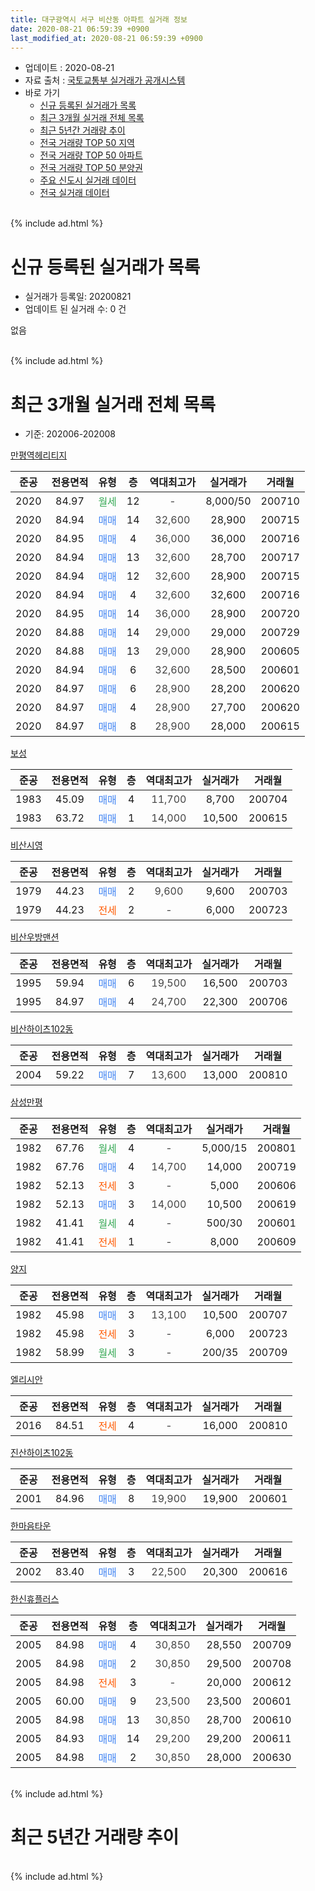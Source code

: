 ```yaml
---
title: 대구광역시 서구 비산동 아파트 실거래 정보
date: 2020-08-21 06:59:39 +0900
last_modified_at: 2020-08-21 06:59:39 +0900
---
```


* 업데이트 : 2020-08-21
* 자료 출처 : [국토교통부 실거래가 공개시스템](http://rt.molit.go.kr)
* 바로 가기
    * [신규 등록된 실거래가 목록](#신규-등록된-실거래가-목록)
    * [최근 3개월 실거래 전체 목록](#최근-3개월-실거래-전체-목록)
    * [최근 5년간 거래량 추이](#최근-5년간-거래량-추이)
    * [전국 거래량 TOP 50 지역](https://inasie.github.io/apt-trade-info/최근-3개월-전국에서-가장-거래가-많이-발생한-지역)
    * [전국 거래량 TOP 50 아파트](https://inasie.github.io/apt-trade-info/최근-3개월-전국에서-가장-거래가-많이-발생한-아파트)
    * [전국 거래량 TOP 50 분양권](https://inasie.github.io/apt-trade-info/최근-3개월-전국에서-가장-거래가-많이-발생한-분양권)
    * [주요 신도시 실거래 데이터](https://inasie.github.io/apt-trade-info/주요-신도시)
    * [전국 실거래 데이터](https://inasie.github.io/apt-trade-info/전국)
<br>
{% include ad.html %}
<br>

# 신규 등록된 실거래가 목록
* 실거래가 등록일: 20200821
* 업데이트 된 실거래 수: 0 건

없음

<br>
{% include ad.html %}
<br>

# 최근 3개월 실거래 전체 목록
* 기준: 202006-202008


[만평역헤리티지](https://search.naver.com/search.naver?query=%EB%8C%80%EA%B5%AC%EA%B4%91%EC%97%AD%EC%8B%9C+%EC%84%9C%EA%B5%AC+%EB%B9%84%EC%82%B0%EB%8F%99+%EB%A7%8C%ED%8F%89%EC%97%AD%ED%97%A4%EB%A6%AC%ED%8B%B0%EC%A7%80)

|준공|전용면적|유형|층|역대최고가|실거래가|거래월|
|:---:|:---:|:---:|:---:|:---:|:---:|:---:|
|2020|84.97|<span style="color:#34a853">월세</span>|12|<span style="color:#444444">-</span>|8,000/50|200710|
|2020|84.94|<span style="color:#4285f3">매매</span>|14|<span style="color:#444444">32,600</span>|28,900|200715|
|2020|84.95|<span style="color:#4285f3">매매</span>|4|<span style="color:#444444">36,000</span>|36,000|200716|
|2020|84.94|<span style="color:#4285f3">매매</span>|13|<span style="color:#444444">32,600</span>|28,700|200717|
|2020|84.94|<span style="color:#4285f3">매매</span>|12|<span style="color:#444444">32,600</span>|28,900|200715|
|2020|84.94|<span style="color:#4285f3">매매</span>|4|<span style="color:#444444">32,600</span>|32,600|200716|
|2020|84.95|<span style="color:#4285f3">매매</span>|14|<span style="color:#444444">36,000</span>|28,900|200720|
|2020|84.88|<span style="color:#4285f3">매매</span>|14|<span style="color:#444444">29,000</span>|29,000|200729|
|2020|84.88|<span style="color:#4285f3">매매</span>|13|<span style="color:#444444">29,000</span>|28,900|200605|
|2020|84.94|<span style="color:#4285f3">매매</span>|6|<span style="color:#444444">32,600</span>|28,500|200601|
|2020|84.97|<span style="color:#4285f3">매매</span>|6|<span style="color:#444444">28,900</span>|28,200|200620|
|2020|84.97|<span style="color:#4285f3">매매</span>|4|<span style="color:#444444">28,900</span>|27,700|200620|
|2020|84.97|<span style="color:#4285f3">매매</span>|8|<span style="color:#444444">28,900</span>|28,000|200615|

[보성](https://search.naver.com/search.naver?query=%EB%8C%80%EA%B5%AC%EA%B4%91%EC%97%AD%EC%8B%9C+%EC%84%9C%EA%B5%AC+%EB%B9%84%EC%82%B0%EB%8F%99+%EB%B3%B4%EC%84%B1)

|준공|전용면적|유형|층|역대최고가|실거래가|거래월|
|:---:|:---:|:---:|:---:|:---:|:---:|:---:|
|1983|45.09|<span style="color:#4285f3">매매</span>|4|<span style="color:#444444">11,700</span>|8,700|200704|
|1983|63.72|<span style="color:#4285f3">매매</span>|1|<span style="color:#444444">14,000</span>|10,500|200615|

[비산시영](https://search.naver.com/search.naver?query=%EB%8C%80%EA%B5%AC%EA%B4%91%EC%97%AD%EC%8B%9C+%EC%84%9C%EA%B5%AC+%EB%B9%84%EC%82%B0%EB%8F%99+%EB%B9%84%EC%82%B0%EC%8B%9C%EC%98%81)

|준공|전용면적|유형|층|역대최고가|실거래가|거래월|
|:---:|:---:|:---:|:---:|:---:|:---:|:---:|
|1979|44.23|<span style="color:#4285f3">매매</span>|2|<span style="color:#444444">9,600</span>|9,600|200703|
|1979|44.23|<span style="color:#ff5a00">전세</span>|2|<span style="color:#444444">-</span>|6,000|200723|

[비산우방맨션](https://search.naver.com/search.naver?query=%EB%8C%80%EA%B5%AC%EA%B4%91%EC%97%AD%EC%8B%9C+%EC%84%9C%EA%B5%AC+%EB%B9%84%EC%82%B0%EB%8F%99+%EB%B9%84%EC%82%B0%EC%9A%B0%EB%B0%A9%EB%A7%A8%EC%85%98)

|준공|전용면적|유형|층|역대최고가|실거래가|거래월|
|:---:|:---:|:---:|:---:|:---:|:---:|:---:|
|1995|59.94|<span style="color:#4285f3">매매</span>|6|<span style="color:#444444">19,500</span>|16,500|200703|
|1995|84.97|<span style="color:#4285f3">매매</span>|4|<span style="color:#444444">24,700</span>|22,300|200706|

[비산하이츠102동](https://search.naver.com/search.naver?query=%EB%8C%80%EA%B5%AC%EA%B4%91%EC%97%AD%EC%8B%9C+%EC%84%9C%EA%B5%AC+%EB%B9%84%EC%82%B0%EB%8F%99+%EB%B9%84%EC%82%B0%ED%95%98%EC%9D%B4%EC%B8%A0102%EB%8F%99)

|준공|전용면적|유형|층|역대최고가|실거래가|거래월|
|:---:|:---:|:---:|:---:|:---:|:---:|:---:|
|2004|59.22|<span style="color:#4285f3">매매</span>|7|<span style="color:#444444">13,600</span>|13,000|200810|

[삼성만평](https://search.naver.com/search.naver?query=%EB%8C%80%EA%B5%AC%EA%B4%91%EC%97%AD%EC%8B%9C+%EC%84%9C%EA%B5%AC+%EB%B9%84%EC%82%B0%EB%8F%99+%EC%82%BC%EC%84%B1%EB%A7%8C%ED%8F%89)

|준공|전용면적|유형|층|역대최고가|실거래가|거래월|
|:---:|:---:|:---:|:---:|:---:|:---:|:---:|
|1982|67.76|<span style="color:#34a853">월세</span>|4|<span style="color:#444444">-</span>|5,000/15|200801|
|1982|67.76|<span style="color:#4285f3">매매</span>|4|<span style="color:#444444">14,700</span>|14,000|200719|
|1982|52.13|<span style="color:#ff5a00">전세</span>|3|<span style="color:#444444">-</span>|5,000|200606|
|1982|52.13|<span style="color:#4285f3">매매</span>|3|<span style="color:#444444">14,000</span>|10,500|200619|
|1982|41.41|<span style="color:#34a853">월세</span>|4|<span style="color:#444444">-</span>|500/30|200601|
|1982|41.41|<span style="color:#ff5a00">전세</span>|1|<span style="color:#444444">-</span>|8,000|200609|

[양지](https://search.naver.com/search.naver?query=%EB%8C%80%EA%B5%AC%EA%B4%91%EC%97%AD%EC%8B%9C+%EC%84%9C%EA%B5%AC+%EB%B9%84%EC%82%B0%EB%8F%99+%EC%96%91%EC%A7%80)

|준공|전용면적|유형|층|역대최고가|실거래가|거래월|
|:---:|:---:|:---:|:---:|:---:|:---:|:---:|
|1982|45.98|<span style="color:#4285f3">매매</span>|3|<span style="color:#444444">13,100</span>|10,500|200707|
|1982|45.98|<span style="color:#ff5a00">전세</span>|3|<span style="color:#444444">-</span>|6,000|200723|
|1982|58.99|<span style="color:#34a853">월세</span>|3|<span style="color:#444444">-</span>|200/35|200709|

[엘리시안](https://search.naver.com/search.naver?query=%EB%8C%80%EA%B5%AC%EA%B4%91%EC%97%AD%EC%8B%9C+%EC%84%9C%EA%B5%AC+%EB%B9%84%EC%82%B0%EB%8F%99+%EC%97%98%EB%A6%AC%EC%8B%9C%EC%95%88)

|준공|전용면적|유형|층|역대최고가|실거래가|거래월|
|:---:|:---:|:---:|:---:|:---:|:---:|:---:|
|2016|84.51|<span style="color:#ff5a00">전세</span>|4|<span style="color:#444444">-</span>|16,000|200810|

[진산하이츠102동](https://search.naver.com/search.naver?query=%EB%8C%80%EA%B5%AC%EA%B4%91%EC%97%AD%EC%8B%9C+%EC%84%9C%EA%B5%AC+%EB%B9%84%EC%82%B0%EB%8F%99+%EC%A7%84%EC%82%B0%ED%95%98%EC%9D%B4%EC%B8%A0102%EB%8F%99)

|준공|전용면적|유형|층|역대최고가|실거래가|거래월|
|:---:|:---:|:---:|:---:|:---:|:---:|:---:|
|2001|84.96|<span style="color:#4285f3">매매</span>|8|<span style="color:#444444">19,900</span>|19,900|200601|

[한마음타운](https://search.naver.com/search.naver?query=%EB%8C%80%EA%B5%AC%EA%B4%91%EC%97%AD%EC%8B%9C+%EC%84%9C%EA%B5%AC+%EB%B9%84%EC%82%B0%EB%8F%99+%ED%95%9C%EB%A7%88%EC%9D%8C%ED%83%80%EC%9A%B4)

|준공|전용면적|유형|층|역대최고가|실거래가|거래월|
|:---:|:---:|:---:|:---:|:---:|:---:|:---:|
|2002|83.40|<span style="color:#4285f3">매매</span>|3|<span style="color:#444444">22,500</span>|20,300|200616|

[한신휴플러스](https://search.naver.com/search.naver?query=%EB%8C%80%EA%B5%AC%EA%B4%91%EC%97%AD%EC%8B%9C+%EC%84%9C%EA%B5%AC+%EB%B9%84%EC%82%B0%EB%8F%99+%ED%95%9C%EC%8B%A0%ED%9C%B4%ED%94%8C%EB%9F%AC%EC%8A%A4)

|준공|전용면적|유형|층|역대최고가|실거래가|거래월|
|:---:|:---:|:---:|:---:|:---:|:---:|:---:|
|2005|84.98|<span style="color:#4285f3">매매</span>|4|<span style="color:#444444">30,850</span>|28,550|200709|
|2005|84.98|<span style="color:#4285f3">매매</span>|2|<span style="color:#444444">30,850</span>|29,500|200708|
|2005|84.98|<span style="color:#ff5a00">전세</span>|3|<span style="color:#444444">-</span>|20,000|200612|
|2005|60.00|<span style="color:#4285f3">매매</span>|9|<span style="color:#444444">23,500</span>|23,500|200601|
|2005|84.98|<span style="color:#4285f3">매매</span>|13|<span style="color:#444444">30,850</span>|28,700|200610|
|2005|84.93|<span style="color:#4285f3">매매</span>|14|<span style="color:#444444">29,200</span>|29,200|200611|
|2005|84.98|<span style="color:#4285f3">매매</span>|2|<span style="color:#444444">30,850</span>|28,000|200630|


<br>
{% include ad.html %}
<br>

# 최근 5년간 거래량 추이


<div style="width:100%;">
    <canvas id="deal_progress" height="200"></canvas>
</div>

<script>
new Chart(document.getElementById("deal_progress"), {
    type: 'line',
    data: {
        labels: ['201508','201509','201510','201511','201512','201601','201602','201603','201604','201605','201606','201607','201608','201609','201610','201611','201612','201701','201702','201703','201704','201705','201706','201707','201708','201709','201710','201711','201712','201801','201802','201803','201804','201805','201806','201807','201808','201809','201810','201811','201812','201901','201902','201903','201904','201905','201906','201907','201908','201909','201910','201911','201912','202001','202002','202003','202004','202005','202006','202007','202008'],
        datasets: [{
            label: '매매',
            pointRadius: 1,
            data: [9, 6, 14, 7, 5, 4, 6, 8, 6, 10, 18, 6, 5, 7, 7, 2, 6, 4, 7, 5, 8, 6, 6, 4, 7, 13, 10, 8, 4, 9, 13, 12, 7, 12, 7, 3, 5, 9, 8, 10, 8, 7, 10, 13, 16, 10, 8, 9, 13, 13, 21, 11, 7, 20, 16, 16, 19, 11, 13, 15, 1],
            borderColor: "rgba(255, 201, 14, 1)",
            backgroundColor: "rgba(255, 201, 14, 0.5)",
            fill: false,
            lineTension: 0
        },{
            label: '전월세',
            pointRadius: 1,
            data: [0, 0, 1, 0, 2, 2, 1, 1, 1, 1, 2, 1, 1, 1, 0, 4, 3, 0, 4, 2, 2, 2, 2, 2, 4, 3, 2, 1, 4, 3, 3, 3, 4, 2, 1, 3, 0, 1, 0, 0, 2, 0, 3, 1, 2, 2, 3, 3, 1, 3, 2, 3, 1, 2, 5, 2, 1, 1, 4, 4, 2],
            borderColor: "rgba(0, 141, 185, 1)",
            backgroundColor: "rgba(0, 141, 185, 0.5)",
            fill: false,
            lineTension: 0
        }
        ]
    },
    options: {
        responsive: true,
        title: {
            display: false
        },
        tooltips: {
            mode: 'index',
            intersect: false
        },
        hover: {
            mode: 'nearest',
            intersect: true
        },
        scales: {
            xAxes: [{
                display: true,
                scaleLabel: {
                    display: true,
                    labelString: '년/월'
                }
            }],
            yAxes: [{
                display: true,
                ticks: {
                    suggestedMin: 0,
                },
                scaleLabel: {
                    display: true,
                    labelString: '실거래 수'
                }
            }]
        }
    }
});

</script>


<br>
{% include ad.html %}
<br>

